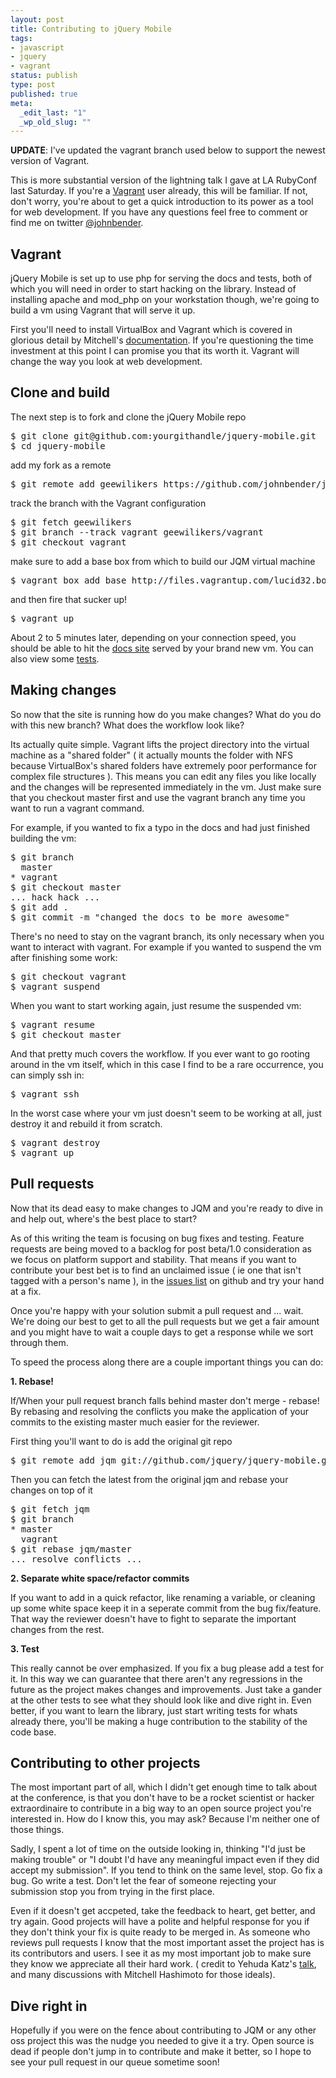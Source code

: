 ```yaml
---
layout: post
title: Contributing to jQuery Mobile
tags:
- javascript
- jquery
- vagrant
status: publish
type: post
published: true
meta:
  _edit_last: "1"
  _wp_old_slug: ""
---
```


<strong>UPDATE</strong>: I've updated the vagrant branch used below to support the newest version of Vagrant.

This is more substantial version of the lightning talk I gave at LA RubyConf last Saturday. If you're a <a href="http://vagrantup.com">Vagrant</a> user already, this will be familiar. If not, don't worry, you're about to get a quick introduction to its power as a tool for web development. If you have any questions feel free to comment or find me on twitter <a href="http://twitter.com/johnbender">@johnbender</a>.

<h2>Vagrant</h2>

jQuery Mobile is set up to use php for serving the docs and tests, both of which you will need in order to start hacking on the library. Instead of installing apache and mod_php on your workstation though, we're going to build a vm using Vagrant that will serve it up.

First you'll need to install VirtualBox and Vagrant which is covered in glorious detail by Mitchell's <a href="http://vagrantup.com/docs/getting-started/index.html">documentation</a>. If you're questioning the time investment at this point I can promise you that its worth it. Vagrant will change the way you look at web development.

<h2>Clone and build</h2>

The next step is to fork and clone the jQuery Mobile repo

<pre>
$ git clone git@github.com:yourgithandle/jquery-mobile.git
$ cd jquery-mobile
</pre>

add my fork as a remote

<pre>
$ git remote add geewilikers https://github.com/johnbender/jquery-mobile.git
</pre>

track the branch with the Vagrant configuration

<pre>
$ git fetch geewilikers
$ git branch --track vagrant geewilikers/vagrant
$ git checkout vagrant
</pre>

make sure to add a base box from which to build our JQM virtual machine

<pre>
$ vagrant box add base http://files.vagrantup.com/lucid32.box
</pre>

and then fire that sucker up!

<pre>
$ vagrant up
</pre>

About 2 to 5 minutes later, depending on your connection speed, you should be able to hit the <a href="http://33.33.33.10/">docs site</a> served by your brand new vm. You can also view some <a href="http://33.33.33.10/tests/unit/core/">tests</a>.

<h2>Making changes</h2>

So now that the site is running how do you make changes? What do you do with this new branch? What does the workflow look like?

Its actually quite simple. Vagrant lifts the project directory into the virtual machine as a "shared folder" ( it actually mounts the folder with NFS because VirtualBox's shared folders have extremely poor performance for complex file structures ). This means you can edit any files you like locally and the changes will be represented immediately in the vm. Just make sure that you checkout master first and use the vagrant branch any time you want to run a vagrant command.

For example, if you wanted to fix a typo in the docs and had just finished building the vm:

<pre>
$ git branch
  master
* vagrant
$ git checkout master
... hack hack ...
$ git add .
$ git commit -m "changed the docs to be more awesome"
</pre>

There's no need to stay on the vagrant branch, its only necessary when you want to interact with vagrant. For example if you wanted to suspend the vm after finishing some work:

<pre>
$ git checkout vagrant
$ vagrant suspend
</pre>

When you want to start working again, just resume the suspended vm:

<pre>
$ vagrant resume
$ git checkout master
</pre>

And that pretty much covers the workflow. If you ever want to go rooting around in the vm itself, which in this case I find to be a rare occurrence, you can simply ssh in:

<pre>
$ vagrant ssh
</pre>

In the worst case where your vm just doesn't seem to be working at all, just destroy it and rebuild it from scratch.

<pre>
$ vagrant destroy
$ vagrant up
</pre>

<h2>Pull requests</h2>

Now that its dead easy to make changes to JQM and you're ready to dive in and help out, where's the best place to start?

As of this writing the team is focusing on bug fixes and testing. Feature requests are being moved to a backlog for post beta/1.0 consideration as we focus on platform support and stability. That means if you want to contribute your best bet is to find an unclaimed issue ( ie one that isn't tagged with a person's name ), in the <a href="https://github.com/jquery/jquery-mobile/issues">issues list</a> on github and try your hand at a fix.

Once you're happy with your solution submit a pull request and ... wait. We're doing our best to get to all the pull requests but we get a fair amount and you might have to wait a couple days to get a response while we sort through them.

To speed the process along there are a couple important things you can do:

<strong>1. Rebase!</strong>

If/When your pull request branch falls behind master don't merge - rebase! By rebasing and resolving the conflicts you make the application of your commits to the existing master much easier for the reviewer.

First thing you'll want to do is add the original git repo

<pre>
$ git remote add jqm git://github.com/jquery/jquery-mobile.git
</pre>

Then you can fetch the latest from the original jqm and rebase your changes on top of it

<pre>
$ git fetch jqm
$ git branch
* master
  vagrant
$ git rebase jqm/master
... resolve conflicts ...
</pre>

<strong>2. Separate white space/refactor commits</strong>

If you want to add in a quick refactor, like renaming a variable, or cleaning up some white space keep it in a seperate commit from the bug fix/feature. That way the reviewer doesn't have to fight to separate the important changes from the rest.

<strong>3. Test</strong>

This really cannot be over emphasized. If you fix a bug please add a test for it. In this way we can guarantee that there aren't any regressions in the future as the project makes changes and improvements. Just take a gander at the other tests to see what they should look like and dive right in. Even better, if you want to learn the library, just start writing tests for whats already there, you'll be making a huge contribution to the stability of the code base.

<h2>Contributing to other projects</h2>

The most important part of all, which I didn't get enough time to talk about at the conference, is that you don't have to be a rocket scientist or hacker extraordinaire to contribute in a big way to an open source project you're interested in. How do I know this, you may ask? Because I'm neither one of those things.

Sadly, I spent a lot of time on the outside looking in, thinking "I'd just be making trouble" or "I doubt I'd have any meaningful impact even if they did accept my submission". If you tend to think on the same level, stop. Go fix a bug. Go write a test. Don't let the fear of someone rejecting your submission stop you from trying in the first place.

Even if it doesn't get accpeted, take the feedback to heart, get better, and try again. Good projects will have a polite and helpful response for you if they don't think your fix is quite ready to be merged in. As someone who reviews pull requests I know that the most important asset the project has is its contributors and users. I see it as my most important job to make sure they know we appreciate all their hard work. ( credit to Yehuda Katz's <a href="http://www.infoq.com/presentations/Open-Source-Project-Like-Rails">talk</a>, and many discussions with Mitchell Hashimoto for those ideals).

<h2>Dive right in</h2>

Hopefully if you were on the fence about contributing to JQM or any other oss project this was the nudge you needed to give it a try. Open source is dead if people don't jump in to contribute and make it better, so I hope to see your pull request in our queue sometime soon!
